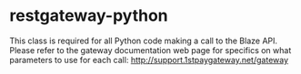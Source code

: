 # restgateway-python
This class is required for all Python code making a call to the Blaze API. 
Please refer to the gateway documentation web page for specifics on what parameters to use for each call: http://support.1stpaygateway.net/gateway
